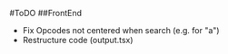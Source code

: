 #ToDO
##FrontEnd
- Fix Opcodes not centered when search (e.g. for "a")
- Restructure code (output.tsx)